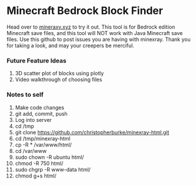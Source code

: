 # Minecraft Bedrock Block Finder
Head over to [mineraxy.xyz](https://minexray.xyz) to try it out.
This tool is for Bedrock edition Minecraft save files, and this
tool will NOT work with Java Minecraft save files.
Use this github to post issues you are having with minexray. Thank you for taking a look,
and may your creepers be merciful.

### Future Feature Ideas
1. 3D scatter plot of blocks using plotly
2. Video walkthrough of choosing files

### Notes to self
1. Make code changes
2. git add, commit, push
3. Log into server
3. cd /tmp
4. git clone https://github.com/christopherburke/minexray-html.git
5. cd /tmp/minexray-html
6. cp -R * /var/www/html/
7. cd /var/www
8. sudo chown -R ubuntu html/
9. chmod -R 750 html/
10. sudo chgrp -R www-data html/
11. chmod g+s html/
